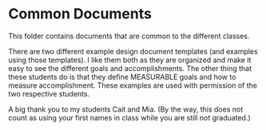 # Common Documents

This folder contains documents that are common to the different classes.

There are two different example design document templates (and examples using those templates).  I like them both as they are organized and make it easy to see the different goals and accomplishments.  The other thing that these students do is that they define MEASURABLE goals and how to measure accomplishment.  These examples are used with permission of the two respective students.

A big thank you to my students Cait and Mia.  (By the way, this does not count as using your first names in class while you are still not graduated.)
